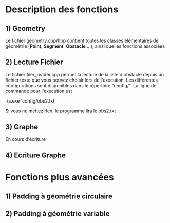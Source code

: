 <h1>Description des fonctions</h1>
<h2> 1) Geometry</h2>
<p>Le fichier geometry.cpp/hpp contient toutes les classes élémentaires de géométrie (<b>Point</b>, <b>Segment</b>, <b>Obstacle</b>,...), ainsi que les fonctions associées
</p>
<h2>2) Lecture Fichier</h2>
<p>Le fichier filer_reader.cpp permet la lecture de la liste d'obstacle depuis un fichier texte que vous pouvez choisir lors de l'execution. Les différentes configurations sont disponibles dans le répertoire "config/". La ligne de commande pour l'execution est <p>./a.exe 'config/obs2.txt'</p> Si vous ne mettez rien, le programme lira le obs2.txt</p> 
<h2>3) Graphe</h2>
<p>En cours d'écriture</p>
<h2>4) Ecriture Graphe</h2>
<h1>Fonctions plus avancées</h1>
<h2>1) Padding à géométrie circulaire</h2>
<h2>2) Padding à géométrie variable</h2>
